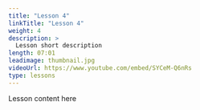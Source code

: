 ```yaml
---
title: "Lesson 4"
linkTitle: "Lesson 4"
weight: 4
description: >
  Lesson short description
length: 07:01
leadimage: thumbnail.jpg
videoUrl: https://www.youtube.com/embed/SYCeM-Q6nRs
type: lessons
---
```


Lesson content here
